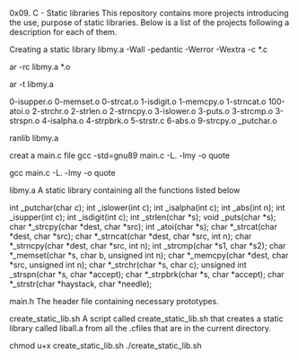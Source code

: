0x09. C - Static libraries
This repository contains more projects introducing the use, purpose of static libraries. Below is a list of the projects following a description for each of them.

Creating a static library libmy.a
-Wall -pedantic -Werror -Wextra -c \*.c

ar -rc libmy.a *.o

ar -t libmy.a

0-isupper.o
0-memset.o
0-strcat.o
1-isdigit.o
1-memcpy.o
1-strncat.o
100-atoi.o
2-strchr.o
2-strlen.o
2-strncpy.o
3-islower.o
3-puts.o
3-strcmp.o
3-strspn.o
4-isalpha.o
4-strpbrk.o
5-strstr.c
6-abs.o
9-strcpy.o
\_putchar.o

ranlib libmy.a

creat a main.c file
gcc -std=gnu89 main.c -L. -lmy -o quote

gcc main.c -L. -lmy -o quote


libmy.a
A static library containing all the functions listed below

int _putchar(char c);
int _islower(int c);
int _isalpha(int c);
int _abs(int n);
int _isupper(int c);
int _isdigit(int c);
int _strlen(char *s);
void _puts(char *s);
char *_strcpy(char *dest, char *src);
int _atoi(char *s);
char *_strcat(char *dest, char *src);
char *_strncat(char *dest, char *src, int n);
char *_strncpy(char *dest, char *src, int n);
int _strcmp(char *s1, char *s2);
char *_memset(char *s, char b, unsigned int n);
char *_memcpy(char *dest, char *src, unsigned int n);
char *_strchr(char *s, char c);
unsigned int _strspn(char *s, char *accept);
char *_strpbrk(char *s, char *accept);
char *_strstr(char *haystack, char *needle);


main.h
The header file containing necessary prototypes.

create_static_lib.sh
A script called create_static_lib.sh that creates a static library called liball.a from all the .cfiles that are in the current directory.

chmod u+x create_static_lib.sh 
./create_static_lib.sh